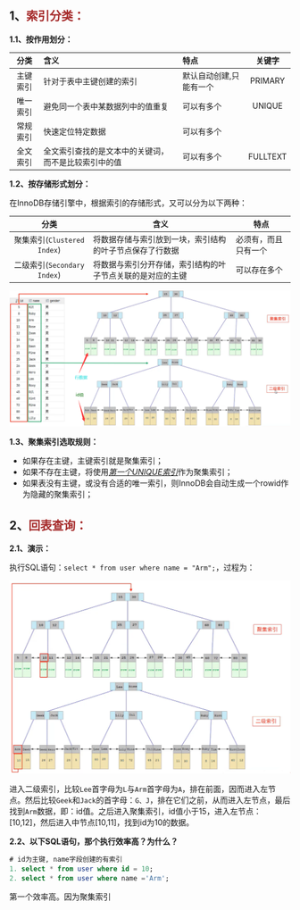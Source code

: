 ## 1、<span style="color:brown">索引分类：</span>

**1.1、按作用划分：**

|   分类   | 含义                                                 | 特点                    |  关键字  |
| :------: | :--------------------------------------------------- | :---------------------- | :------: |
| 主键索引 | 针对于表中主键创建的索引                             | 默认自动创建,只能有一个 | PRIMARY  |
| 唯一索引 | 避免同一个表中某数据列中的值重复                     | 可以有多个              |  UNIQUE  |
| 常规索引 | 快速定位特定数据                                     | 可以有多个              |          |
| 全文索引 | 全文索引查找的是文本中的关键词，而不是比较索引中的值 | 可以有多个              | FULLTEXT |

**1.2、按存储形式划分：**

在InnoDB存储引擎中，根据索引的存储形式，又可以分为以下两种：

|            分类             | 含义                                                       | 特点                 |
| :-------------------------: | ---------------------------------------------------------- | -------------------- |
| 聚集索引(`Clustered Index`) | 将数据存储与索引放到一块，索引结构的叶子节点保存了行数据   | 必须有，而且只有一个 |
| 二级索引(`Secondary Index`) | 将数据与索引分开存储，索引结构的叶子节点关联的是对应的主键 | 可以存在多个         |

<img src="https://raw.githubusercontent.com/root-bine/image/main/Typora-image/MySQL_Pro11.png" alt="image-20230305163308225" style="zoom: 50%;" />

**1.3、聚集索引选取规则：**

- 如果存在主键，主键索引就是聚集索引；
- 如果不存在主键，将使用<u>*第一个UNIQUE索引*</u>作为聚集索引；
- 如果表没有主键，或没有合适的唯一索引，则InnoDB会自动生成一个rowid作为隐藏的聚集索引；



## 2、<span style="color:brown">回表查询：</span>

**2.1、演示：**

执行SQL语句：`select * from user where name = "Arm";`，过程为：

<img src="https://raw.githubusercontent.com/root-bine/image/main/Typora-image/MySQL_Pro12.png" alt="image-20230305163613452" style="zoom: 67%;" />

​		进入二级索引，比较`Lee`首字母为`L`与`Arm`首字母为`A`，排在前面，因而进入左节点。然后比较`Geek`和`Jack`的首字母：`G、J`，排在它们之前，从而进入左节点，最后找到`Arm`数据，即：id值。之后进入聚集索引，id值小于15，进入左节点：[10,12]，然后进入中节点[10,11]，找到id为10的数据。

**2.2、以下SQL语句，那个执行效率高？为什么？**

```sql
# id为主键, name字段创建的有索引
1. select * from user where id = 10;
2. select * from user where name ='Arm';
```

第一个效率高。因为聚集索引

